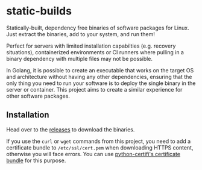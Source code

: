 # static-builds

Statically-built, dependency free binaries of software packages for Linux. Just extract the binaries, add to your system, and run them!

Perfect for servers with limited installation capabilties (e.g. recovery situations), containerized environments or CI runners where pulling in a binary dependency with multiple files may not be possible.

In Golang, it is possible to create an executable that works on the target OS and architecture without having any other dependencies, ensuring that the only thing you need to run your software is to deploy the single binary in the server or container. This project aims to create a similar experience for other software packages.

## Installation

Head over to the [releases](https://github.com/supriyo-biswas/static-builds/releases) to download the binaries.

If you use the `curl` or `wget` commands from this project, you need to add a certificate bundle to `/etc/ssl/cert.pem` when downloading HTTPS content, otherwise you will face errors. You can use [python-certifi's certificate bundle](https://raw.githubusercontent.com/certifi/python-certifi/master/certifi/cacert.pem) for this purpose.
